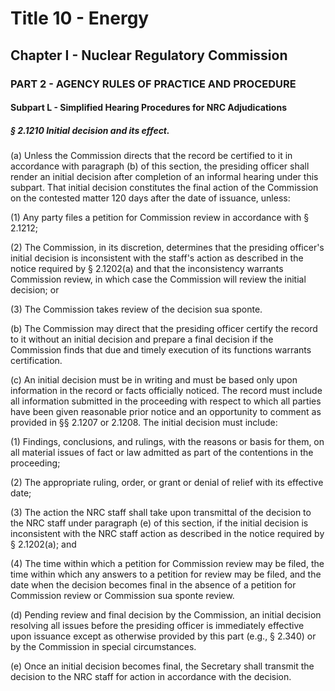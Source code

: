 
# Title 10 - Energy
## Chapter I - Nuclear Regulatory Commission
### PART 2 - AGENCY RULES OF PRACTICE AND PROCEDURE
#### Subpart L - Simplified Hearing Procedures for NRC Adjudications
##### § 2.1210 Initial decision and its effect.

(a) Unless the Commission directs that the record be certified to it in accordance with paragraph (b) of this section, the presiding officer shall render an initial decision after completion of an informal hearing under this subpart. That initial decision constitutes the final action of the Commission on the contested matter 120 days after the date of issuance, unless:

(1) Any party files a petition for Commission review in accordance with § 2.1212;

(2) The Commission, in its discretion, determines that the presiding officer's initial decision is inconsistent with the staff's action as described in the notice required by § 2.1202(a) and that the inconsistency warrants Commission review, in which case the Commission will review the initial decision; or

(3) The Commission takes review of the decision sua sponte.

(b) The Commission may direct that the presiding officer certify the record to it without an initial decision and prepare a final decision if the Commission finds that due and timely execution of its functions warrants certification.

(c) An initial decision must be in writing and must be based only upon information in the record or facts officially noticed. The record must include all information submitted in the proceeding with respect to which all parties have been given reasonable prior notice and an opportunity to comment as provided in §§ 2.1207 or 2.1208. The initial decision must include:

(1) Findings, conclusions, and rulings, with the reasons or basis for them, on all material issues of fact or law admitted as part of the contentions in the proceeding;

(2) The appropriate ruling, order, or grant or denial of relief with its effective date;

(3) The action the NRC staff shall take upon transmittal of the decision to the NRC staff under paragraph (e) of this section, if the initial decision is inconsistent with the NRC staff action as described in the notice required by § 2.1202(a); and

(4) The time within which a petition for Commission review may be filed, the time within which any answers to a petition for review may be filed, and the date when the decision becomes final in the absence of a petition for Commission review or Commission sua sponte review.

(d) Pending review and final decision by the Commission, an initial decision resolving all issues before the presiding officer is immediately effective upon issuance except as otherwise provided by this part (e.g., § 2.340) or by the Commission in special circumstances.

(e) Once an initial decision becomes final, the Secretary shall transmit the decision to the NRC staff for action in accordance with the decision.
